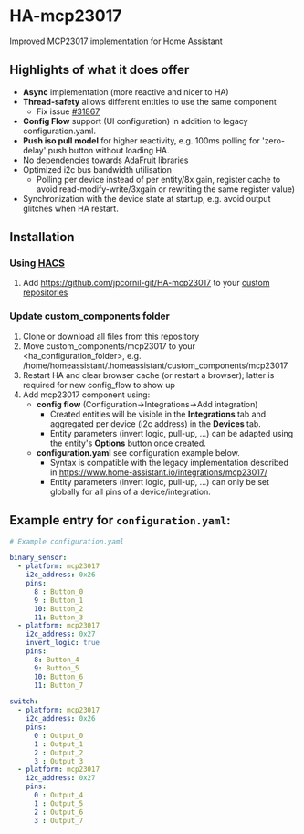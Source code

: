 # HA-mcp23017
Improved MCP23017 implementation for Home Assistant

## Highlights of what it does offer

- **Async** implementation (more reactive and nicer to HA)
- **Thread-safety** allows different entities to use the same component
  - Fix issue [#31867](https://github.com/home-assistant/core/issues/31867)
- **Config Flow** support (UI configuration) in addition to legacy configuration.yaml.
- **Push iso pull model** for higher reactivity, e.g. 100ms polling for 'zero-delay' push button without loading HA.
- No dependencies towards AdaFruit libraries 
- Optimized i2c bus bandwidth utilisation
  - Polling per device instead of per entity/8x gain, register cache to avoid read-modify-write/3xgain or rewriting the same register value)
- Synchronization with the device state at startup, e.g. avoid output glitches when HA restart.

## Installation

### Using [HACS](https://hacs.xyz/)

1. Add https://github.com/jpcornil-git/HA-mcp23017 to your [custom repositories](https://hacs.xyz/docs/faq/custom_repositories/)

### Update custom_components folder

1. Clone or download all files from this repository 
2. Move custom_components/mcp23017 to your <ha_configuration_folder>, e.g. /home/homeassistant/.homeassistant/custom_components/mcp23017
3. Restart HA and clear browser cache (or restart a browser); latter is required for new config_flow to show up
4. Add mcp23017 component using:
   - **config flow** (Configuration->Integrations->Add integration)
     - Created entities will be visible in the **Integrations** tab and aggregated per device (i2c address) in the **Devices** tab.
     - Entity parameters (invert logic, pull-up, ...) can be adapted using the entity's **Options** button once created.
   - **configuration.yaml** see configuration example below.
     - Syntax is compatible with the legacy implementation described in https://www.home-assistant.io/integrations/mcp23017/
     - Entity parameters (invert logic, pull-up, ...) can only be set globally for all pins of a device/integration.

## Example entry for `configuration.yaml`:

```yaml
# Example configuration.yaml

binary_sensor:
  - platform: mcp23017
    i2c_address: 0x26
    pins:
      8 : Button_0
      9 : Button_1
      10: Button_2
      11: Button_3
  - platform: mcp23017
    i2c_address: 0x27
    invert_logic: true
    pins:
      8: Button_4
      9: Button_5
      10: Button_6
      11: Button_7

switch:
  - platform: mcp23017
    i2c_address: 0x26
    pins:
      0 : Output_0
      1 : Output_1
      2 : Output_2
      3 : Output_3
  - platform: mcp23017
    i2c_address: 0x27
    pins:
      0 : Output_4
      1 : Output_5
      2 : Output_6
      3 : Output_7
```
